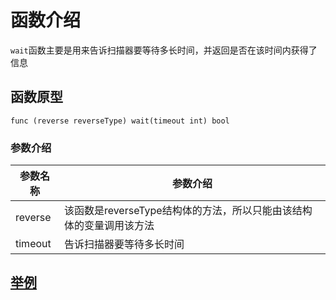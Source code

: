 # 函数介绍

`wait`函数主要是用来告诉扫描器要等待多长时间，并返回是否在该时间内获得了信息

## 函数原型

`func (reverse reverseType) wait(timeout int) bool`

### 参数介绍

| 参数名称    | 参数介绍                                    |
|---------|-----------------------------------------|
| reverse | 该函数是reverseType结构体的方法，所以只能由该结构体的变量调用该方法 |
| timeout | 告诉扫描器要等待多长时间                            |

## [举例](guide/poc/exampleType/reverse?id=常见使用场景)
